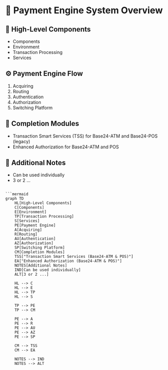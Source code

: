 
# 🧠 Payment Engine System Overview

## 🔧 High-Level Components
- Components
- Environment
- Transaction Processing
- Services

## ⚙️ Payment Engine Flow
1. Acquiring
2. Routing
3. Authentication
4. Authorization
5. Switching Platform

## 🏁 Completion Modules
- Transaction Smart Services (TSS) for Base24-ATM and Base24-POS (legacy)
- Enhanced Authorization for Base24-ATM and POS

## 📌 Additional Notes
- Can be used individually
- 3 or 2 ...
```

```mermaid
graph TD
    HL[High-Level Components]
    C[Components]
    E[Environment]
    TP[Transaction Processing]
    S[Services]
    PE[Payment Engine]
    A[Acquiring]
    R[Routing]
    AU[Authentication]
    AZ[Authorization]
    SP[Switching Platform]
    CM[Completion Modules]
    TSS["Transaction Smart Services (Base24-ATM & POS)"]
    EA["Enhanced Authorization (Base24-ATM & POS)"]
    NOTES[Additional Notes]
    IND[Can be used individually]
    ALT[3 or 2 ...]

    HL --> C
    HL --> E
    HL --> TP
    HL --> S

    TP --> PE
    TP --> CM

    PE --> A
    PE --> R
    PE --> AU
    PE --> AZ
    PE --> SP

    CM --> TSS
    CM --> EA

    NOTES --> IND
    NOTES --> ALT
```